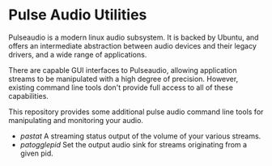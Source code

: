 Pulse Audio Utilities
========

Pulseaudio is a modern linux audio subsystem.  It is backed
by Ubuntu, and offers an intermediate abstraction between
audio devices and their legacy drivers, and a wide range
of applications.

There are capable GUI interfaces to Pulseaudio, allowing application
streams to be manipulated with a high degree of precision.  However,
existing command line tools don't provide full access to all of these
capabilities.

This repository provides some additional pulse audio command line
tools for manipulating and monitoring your audio.

* *pastat* A streaming status output of the volume of your various streams.
* *patogglepid* Set the output audio sink for streams originating from a given pid.
